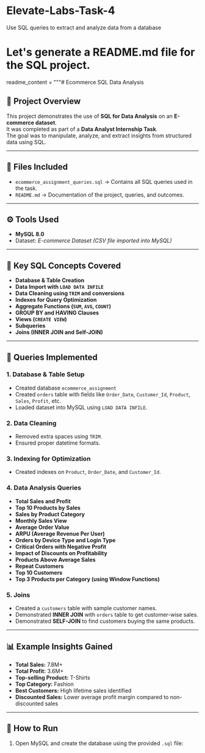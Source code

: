 # Elevate-Labs-Task-4
Use SQL queries to extract and analyze data from a database
# Let's generate a README.md file for the SQL project.

readme_content = """# Ecommerce SQL Data Analysis

## 📌 Project Overview
This project demonstrates the use of **SQL for Data Analysis** on an **E-commerce dataset**.  
It was completed as part of a **Data Analyst Internship Task**.  
The goal was to manipulate, analyze, and extract insights from structured data using SQL.

---

## 📂 Files Included
- `ecommerce_assignment_queries.sql` → Contains all SQL queries used in the task.
- `README.md` → Documentation of the project, queries, and outcomes.

---

## ⚙️ Tools Used
- **MySQL 8.0**  
- Dataset: *E-commerce Dataset (CSV file imported into MySQL)*  

---

## 📝 Key SQL Concepts Covered
- **Database & Table Creation**
- **Data Import with `LOAD DATA INFILE`**
- **Data Cleaning using `TRIM` and conversions**
- **Indexes for Query Optimization**
- **Aggregate Functions (`SUM`, `AVG`, `COUNT`)**
- **GROUP BY and HAVING Clauses**
- **Views (`CREATE VIEW`)**
- **Subqueries**
- **Joins (INNER JOIN and Self-JOIN)**

---

## 🔎 Queries Implemented

### 1. Database & Table Setup
- Created database `ecommerce_assignment`  
- Created `orders` table with fields like `Order_Date`, `Customer_Id`, `Product`, `Sales`, `Profit`, etc.  
- Loaded dataset into MySQL using `LOAD DATA INFILE`.

### 2. Data Cleaning
- Removed extra spaces using `TRIM`.  
- Ensured proper datetime formats.  

### 3. Indexing for Optimization
- Created indexes on `Product`, `Order_Date`, and `Customer_Id`.  

### 4. Data Analysis Queries
- **Total Sales and Profit**
- **Top 10 Products by Sales**
- **Sales by Product Category**
- **Monthly Sales View**
- **Average Order Value**
- **ARPU (Average Revenue Per User)**
- **Orders by Device Type and Login Type**
- **Critical Orders with Negative Profit**
- **Impact of Discounts on Profitability**
- **Products Above Average Sales**
- **Repeat Customers**
- **Top 10 Customers**
- **Top 3 Products per Category (using Window Functions)**

### 5. Joins
- Created a `customers` table with sample customer names.  
- Demonstrated **INNER JOIN** with `orders` table to get customer-wise sales.  
- Demonstrated **SELF-JOIN** to find customers buying the same products.

---

## 📊 Example Insights Gained
- **Total Sales:** 7.8M+  
- **Total Profit:** 3.6M+  
- **Top-selling Product:** T-Shirts  
- **Top Category:** Fashion  
- **Best Customers:** High lifetime sales identified  
- **Discounted Sales:** Lower average profit margin compared to non-discounted sales  

---

## 🚀 How to Run
1. Open MySQL and create the database using the provided `.sql` file:  

